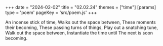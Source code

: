 +++
date = "2024-02-02"
title = "02.02.24"
themes = ["time"]
[params]
  type = 'poem'
  pageKey = 'src/poem.js'
+++

An incense stick of time,
Walks out the space between,
These moments their becoming,
These passing turns of things,
Play out a snatching tune,
Walk out the space between,
Instantiate the time until
The next is soon becoming.
